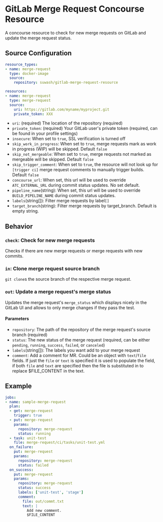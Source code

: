 # GitLab Merge Request Concourse Resource

A concourse resource to check for new merge requests on GitLab and update the merge request status.

## Source Configuration

```yaml
resource_types:
- name: merge-request
  type: docker-image
  source:
    repository: suwash/gitlab-merge-request-resource

resources:
- name: merge-request
  type: merge-request
  source:
    uri: https://gitlab.com/myname/myproject.git
    private_token: XXX
```

* `uri`: (required) The location of the repository (required)
* `private_token`: (required) Your GitLab user's private token (required, can be found in your profile settings)
* `insecure`: When set to `true`, SSL verification is turned off 
* `skip_work_in_progress`: When set to `true`, merge requests mark as work in progress (WIP) will be skipped. Default `false`
* `skip_not_mergeable`: When set to `true`, merge requests not marked as mergeable will be skipped. Default `false`
* `skip_trigger_comment`: When set to `true`, the resource will not look up for `[trigger ci]` merge request comments to manually trigger builds. Default `false`  
* `concourse_url`: When set, this url will be used to override `ATC_EXTERNAL_URL` during commit status updates. No set default.  
* `pipeline_name`(string): When set, this url will be used to override `BUILD_PIPELINE_NAME` during commit status updates.  
* `labels`(string[]): Filter merge requests by label`[]`
* `target_branch`(string): Filter merge requests by target_branch. Default is empty string.

## Behavior

### `check`: Check for new merge requests

Checks if there are new merge requests or merge requests with new commits.

### `in`: Clone merge request source branch

`git clone`s the source branch of the respective merge request.

### `out`: Update a merge request's merge status

Updates the merge request's `merge_status` which displays nicely in the GitLab UI and allows to only merge changes if they pass the test.

#### Parameters

* `repository`: The path of the repository of the merge request's source branch (required)
* `status`: The new status of the merge request (required, can be either `pending`, `running`, `success`, `failed`, or `canceled`)
* `labels`(string[]): The labels you want add to your merge request
* `comment`: Add a comment for MR. Could be an object with `text`/`file` fields. If just the `file` or `text` is specified it is used to populate the field, if both `file` and `text` are specified then the file is substituted in to replace $FILE_CONTENT in the text.

## Example

```yaml
jobs:
- name: sample-merge-request
  plan:
  - get: merge-request
    trigger: true
  - put: merge-request
    params:
      repository: merge-request
      status: running
  - task: unit-test
    file: merge-request/ci/tasks/unit-test.yml
  on_failure:
    put: merge-request
    params:
      repository: merge-request
      status: failed
  on_success:
    put: merge-request
    params:
      repository: merge-request
      status: success
      labels: ['unit-test', 'stage']
      comment:
        file: out/commt.txt
        text: |
          Add new comment.
          $FILE_CONTENT
```

